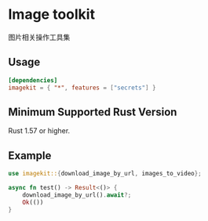 # Image toolkit

图片相关操作工具集

## Usage

```toml
[dependencies]
imagekit = { "*", features = ["secrets"] }
```

## Minimum Supported Rust Version

Rust 1.57 or higher.

## Example

```rust
use imagekit::{download_image_by_url, images_to_video};

async fn test() -> Result<()> {
    download_image_by_url().await?;
    Ok(())
}
```
